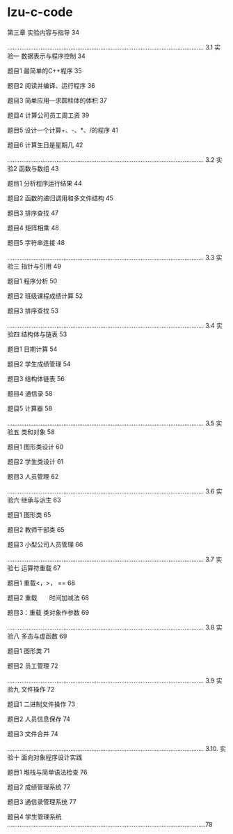 # lzu-c-code
第三章 实验内容与指导	34


………………………………………………………………………………………………….
3.1 实验一   数据表示与程序控制	34

题目1 最简单的C++程序	35

题目2   阅读并编译、运行程序	36

题目3 简单应用—求圆柱体的体积	37

题目4 计算公司员工周工资	39

题目5 设计一个计算+、-、*、/的程序	41

题目6   计算生日是星期几	42

………………………………………………………………………………………………….
3.2 实验2  函数与数组	43

题目1 分析程序运行结果	44

题目2 函数的递归调用和多文件结构	45

题目3  排序查找	47

题目4   矩阵相乘	48

题目5   字符串连接	48

………………………………………………………………………………………………….
3.3 实验三  指针与引用	49

题目1 程序分析	50

题目2 班级课程成绩计算	52

题目3 排序查找	53

………………………………………………………………………………………………….
3.4  实验四   结构体与链表	53

题目1 日期计算	54

题目2 学生成绩管理	54

题目3 结构体链表	56

题目4 通信录	58

题目5   计算器	58

………………………………………………………………………………………………….
3.5 实验五   类和对象	58

题目1 图形类设计	60

题目2 学生类设计	61

题目3 人员管理	62

………………………………………………………………………………………………….
3.6 实验六 继承与派生	63

题目1 图形类	65

题目2 教师干部类	65

题目3 小型公司人员管理	66

………………………………………………………………………………………………….
3.7 实验七  运算符重载	67

题目1 重载<，>， ==	68

题目2 重载　　时间加减法	68

题目3：重载 类对象作参数	69

………………………………………………………………………………………………….
3.8 实验八  多态与虚函数	69

题目1 图形类	71

题目2 员工管理	72

………………………………………………………………………………………………….
3.9 实验九  文件操作	72

题目1 二进制文件操作	73

题目2 人员信息保存	74

题目3 文件合并	74

………………………………………………………………………………………………….
3.10. 实验十 面向对象程序设计实践

题目1 堆栈与简单语法检查	76

题目2 成绩管理系统	77

题目3 通信录管理系统	77

题目4 学生管理系统	…………………………………………………………………………………………………..78


